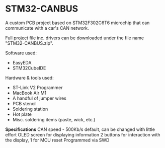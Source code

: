 # STM32-CANBUS
A custom PCB project based on STM32F302C6T6 microchip that can communicate with a car's CAN network.

Full project file inc. drivers can be downloaded under the file name "STM32-CANBUS.zip".

Software used:
* EasyEDA
* STM32CubeIDE

Hardware & tools used:
* ST-Link V2 Programmer
* MacBook Air M1
* A handful of jumper wires
* PCB stencil
* Soldering station
* Hot plate
* Misc. soldering items (paste, wick, etc.)

**Specifications**
CAN speed - 500Kb/s default, can be changed with little effort
OLED screen for displaying information
2 buttons for interaction with the display, 1 for MCU reset
Programmed via SWD
